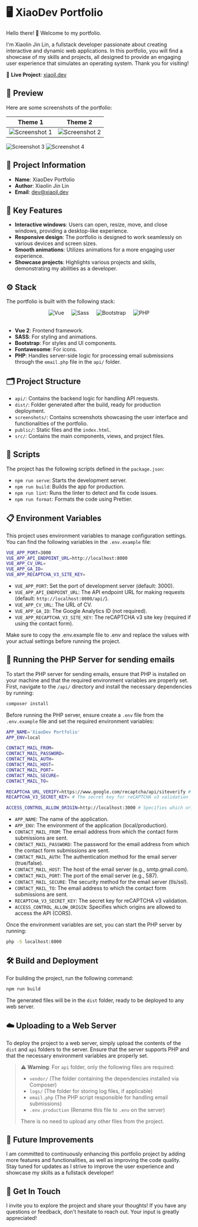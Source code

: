 # 🖥️ XiaoDev Portfolio

Hello there! 👋 Welcome to my portfolio.

I'm Xiaolin Jin Lin, a fullstack developer passionate about creating interactive and dynamic web applications. In this portfolio, you will find a showcase of my skills and projects, all designed to provide an engaging user experience that simulates an operating system. Thank you for visiting!

🔗 **Live Project**: [xiaojl.dev](https://xiaojl.dev)

## 📸 Preview

Here are some screenshots of the portfolio:

| Theme 1                                        | Theme 2                                        |
| ---------------------------------------------- | ---------------------------------------------- |
| ![Screenshot 1](screenshots/screenshot-1.jpeg) | ![Screenshot 2](screenshots/screenshot-2.jpeg) |

![Screenshot 3](screenshots/screenshot-3.jpeg)
![Screenshot 4](screenshots/screenshot-4.jpeg)

## 📄 Project Information

- **Name**: XiaoDev Portfolio
- **Author**: Xiaolin Jin Lin
- **Email**: [dev@xiaojl.dev](mailto:dev@xiaojl.dev)

## 🌟 Key Features

- **Interactive windows**: Users can open, resize, move, and close windows, providing a desktop-like experience.
- **Responsive design**: The portfolio is designed to work seamlessly on various devices and screen sizes.
- **Smooth animations**: Utilizes animations for a more engaging user experience.
- **Showcase projects**: Highlights various projects and skills, demonstrating my abilities as a developer.

## ⚙️ Stack

The portfolio is built with the following stack:

<div style="display: flex; justify-content: center; align-items: center;">
  <img src="src/assets/icons/vue.png" alt="Vue" style="margin: 0 10px;" />
  <img src="src/assets/icons/sass.png" alt="Sass" style="margin: 0 10px;" />
  <img src="src/assets/icons/bootstrap.png" alt="Bootstrap" style="margin: 0 10px;" />
  <img src="src/assets/icons/php.png" alt="PHP" style="margin: 0 10px;" />
</div>
<br/>

- **Vue 2**: Frontend framework.
- **SASS**: For styling and animations.
- **Bootstrap**: For styles and UI components.
- **Fontawesome**: For icons.
- **PHP**: Handles server-side logic for processing email submissions through the `email.php` file in the `api/` folder.

## 🗂️ Project Structure

- `api/`: Contains the backend logic for handling API requests.
- `dist/`: Folder generated after the build, ready for production deployment.
- `screenshots/`: Contains screenshots showcasing the user interface and functionalities of the portfolio.
- `public/`: Static files and the `index.html`.
- `src/`: Contains the main components, views, and project files.

## 📜 Scripts

The project has the following scripts defined in the `package.json`:

- `npm run serve`: Starts the development server.
- `npm run build`: Builds the app for production.
- `npm run lint`: Runs the linter to detect and fix code issues.
- `npm run format`: Formats the code using Prettier.

## 📋 Environment Variables

This project uses environment variables to manage configuration settings. You can find the following variables in the `.env.example` file:

```bash
VUE_APP_PORT=3000
VUE_APP_API_ENDPOINT_URL=http://localhost:8000
VUE_APP_CV_URL=
VUE_APP_GA_ID=
VUE_APP_RECAPTCHA_V3_SITE_KEY=
```

- `VUE_APP_PORT`: Set the port of development server (default: 3000).
- `VUE_APP_API_ENDPOINT_URL`: The API endpoint URL for making requests (default: `http://localhost:8000/api/`).
- `VUE_APP_CV_URL`: The URL of CV.
- `VUE_APP_GA_ID`: The Google Analytics ID (not required).
- `VUE_APP_RECAPTCHA_V3_SITE_KEY`: The reCAPTCHA v3 site key (required if using the contact form).

Make sure to copy the .env.example file to .env and replace the values with your actual settings before running the project.

## 🐘 Running the PHP Server for sending emails

To start the PHP server for sending emails, ensure that PHP is installed on your machine and that the required environment variables are properly set. First, navigate to the `/api/` directory and install the necessary dependencies by running:

```bash
composer install
```

Before running the PHP server, ensure create a `.env` file from the `.env.example` file and set the required environment variables:

```bash
APP_NAME='XiaoDev Portfolio'
APP_ENV=local

CONTACT_MAIL_FROM=
CONTACT_MAIL_PASSWORD=
CONTACT_MAIL_AUTH=
CONTACT_MAIL_HOST=
CONTACT_MAIL_PORT=
CONTACT_MAIL_SECURE=
CONTACT_MAIL_TO=

RECAPTCHA_URL_VERIFY=https://www.google.com/recaptcha/api/siteverify # The URL for verifying reCAPTCHA v3 responses
RECAPTCHA_V3_SECRET_KEY= # The secret key for reCAPTCHA v3 validation

ACCESS_CONTROL_ALLOW_ORIGIN=http://localhost:3000 # Specifies which origins are allowed to access the API (CORS)
```

- `APP_NAME`: The name of the application.
- `APP_ENV`: The environment of the application (local/production).
- `CONTACT_MAIL_FROM`: The email address from which the contact form submissions are sent.
- `CONTACT_MAIL_PASSWORD`: The password for the email address from which the contact form submissions are sent.
- `CONTACT_MAIL_AUTH`: The authentication method for the email server (true/false).
- `CONTACT_MAIL_HOST`: The host of the email server (e.g., smtp.gmail.com).
- `CONTACT_MAIL_PORT`: The port of the email server (e.g., 587).
- `CONTACT_MAIL_SECURE`: The security method for the email server (tls/ssl).
- `CONTACT_MAIL_TO`: The email address to which the contact form submissions are sent.
- `RECAPTCHA_V3_SECRET_KEY`: The secret key for reCAPTCHA v3 validation.
- `ACCESS_CONTROL_ALLOW_ORIGIN`: Specifies which origins are allowed to access the API (CORS).

Once the environment variables are set, you can start the PHP server by running:

```bash
php -S localhost:8000
```

## 🛠️ Build and Deployment

For building the project, run the following command:

```bash
npm run build
```

The generated files will be in the `dist` folder, ready to be deployed to any web server.

## ☁️ Uploading to a Web Server

To deploy the project to a web server, simply upload the contents of the `dist` and `api` folders to the server. Ensure that the server supports PHP and that the necessary environment variables are properly set.

> ⚠️ **Warning**: For `api` folder, only the following files are required:
> - `vendor/` (The folder containing the dependencies installed via Composer)
> - `logs/` (The folder for storing log files, if applicable)
> - `email.php` (The PHP script responsible for handling email submissions)
> - `.env.production` (Rename this file to `.env` on the server)
>
> There is no need to upload any other files from the project.

## 🚀 Future Improvements

I am committed to continuously enhancing this portfolio project by adding more features and functionalities, as well as improving the code quality. Stay tuned for updates as I strive to improve the user experience and showcase my skills as a fullstack developer!

## 🤝 Get In Touch

I invite you to explore the project and share your thoughts! If you have any questions or feedback, don't hesitate to reach out. Your input is greatly appreciated!

